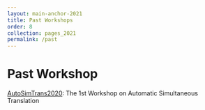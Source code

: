 ```yaml
---
layout: main-anchor-2021
title: Past Workshops
order: 8
collection: pages_2021
permalink: /past
---
```



# Past Workshop

[AutoSimTrans2020](2020): The 1st Workshop on Automatic Simultaneous Translation
